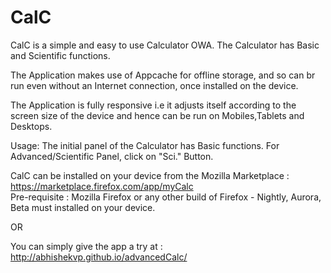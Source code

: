 CalC
====

CalC is a simple and easy to use Calculator OWA.
The Calculator has Basic and Scientific functions.

The Application makes use of Appcache for offline storage, and so can br run even without an Internet connection, once installed on the device.

The Application is fully responsive i.e it adjusts itself according to the screen size of the device and hence can be run on Mobiles,Tablets and Desktops.

Usage: The initial panel of the Calculator has Basic functions. For Advanced/Scientific Panel, click on "Sci." Button.

CalC can be installed on your device from the Mozilla Marketplace : https://marketplace.firefox.com/app/myCalc            
Pre-requisite : Mozilla Firefox or any other build of Firefox - Nightly, Aurora, Beta must installed on your device.

OR

You can simply give the app a try at : http://abhishekvp.github.io/advancedCalc/


